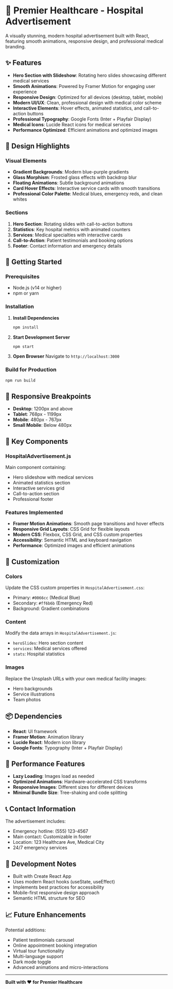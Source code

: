 # 🏥 Premier Healthcare - Hospital Advertisement

A visually stunning, modern hospital advertisement built with React, featuring smooth animations, responsive design, and professional medical branding.

## ✨ Features

- **Hero Section with Slideshow**: Rotating hero slides showcasing different medical services
- **Smooth Animations**: Powered by Framer Motion for engaging user experience
- **Responsive Design**: Optimized for all devices (desktop, tablet, mobile)
- **Modern UI/UX**: Clean, professional design with medical color scheme
- **Interactive Elements**: Hover effects, animated statistics, and call-to-action buttons
- **Professional Typography**: Google Fonts (Inter + Playfair Display)
- **Medical Icons**: Lucide React icons for medical services
- **Performance Optimized**: Efficient animations and optimized images

## 🎨 Design Highlights

### Visual Elements
- **Gradient Backgrounds**: Modern blue-purple gradients
- **Glass Morphism**: Frosted glass effects with backdrop blur
- **Floating Animations**: Subtle background animations
- **Card Hover Effects**: Interactive service cards with smooth transitions
- **Professional Color Palette**: Medical blues, emergency reds, and clean whites

### Sections
1. **Hero Section**: Rotating slides with call-to-action buttons
2. **Statistics**: Key hospital metrics with animated counters
3. **Services**: Medical specialties with interactive cards
4. **Call-to-Action**: Patient testimonials and booking options
5. **Footer**: Contact information and emergency details

## 🚀 Getting Started

### Prerequisites
- Node.js (v14 or higher)
- npm or yarn

### Installation

1. **Install Dependencies**
   ```bash
   npm install
   ```

2. **Start Development Server**
   ```bash
   npm start
   ```

3. **Open Browser**
   Navigate to `http://localhost:3000`

### Build for Production
```bash
npm run build
```

## 📱 Responsive Breakpoints

- **Desktop**: 1200px and above
- **Tablet**: 768px - 1199px
- **Mobile**: 480px - 767px
- **Small Mobile**: Below 480px

## 🎯 Key Components

### HospitalAdvertisement.js
Main component containing:
- Hero slideshow with medical services
- Animated statistics section
- Interactive services grid
- Call-to-action section
- Professional footer

### Features Implemented
- **Framer Motion Animations**: Smooth page transitions and hover effects
- **Responsive Grid Layouts**: CSS Grid for flexible layouts
- **Modern CSS**: Flexbox, CSS Grid, and CSS custom properties
- **Accessibility**: Semantic HTML and keyboard navigation
- **Performance**: Optimized images and efficient animations

## 🎨 Customization

### Colors
Update the CSS custom properties in `HospitalAdvertisement.css`:
- Primary: `#0066cc` (Medical Blue)
- Secondary: `#ff6b6b` (Emergency Red)
- Background: Gradient combinations

### Content
Modify the data arrays in `HospitalAdvertisement.js`:
- `heroSlides`: Hero section content
- `services`: Medical services offered
- `stats`: Hospital statistics

### Images
Replace the Unsplash URLs with your own medical facility images:
- Hero backgrounds
- Service illustrations
- Team photos

## 📦 Dependencies

- **React**: UI framework
- **Framer Motion**: Animation library
- **Lucide React**: Modern icon library
- **Google Fonts**: Typography (Inter + Playfair Display)

## 🌟 Performance Features

- **Lazy Loading**: Images load as needed
- **Optimized Animations**: Hardware-accelerated CSS transforms
- **Responsive Images**: Different sizes for different devices
- **Minimal Bundle Size**: Tree-shaking and code splitting

## 📞 Contact Information

The advertisement includes:
- Emergency hotline: (555) 123-4567
- Main contact: Customizable in footer
- Location: 123 Healthcare Ave, Medical City
- 24/7 emergency services

## 🔧 Development Notes

- Built with Create React App
- Uses modern React hooks (useState, useEffect)
- Implements best practices for accessibility
- Mobile-first responsive design approach
- Semantic HTML structure for SEO

## 📈 Future Enhancements

Potential additions:
- Patient testimonials carousel
- Online appointment booking integration
- Virtual tour functionality
- Multi-language support
- Dark mode toggle
- Advanced animations and micro-interactions

---

**Built with ❤️ for Premier Healthcare**